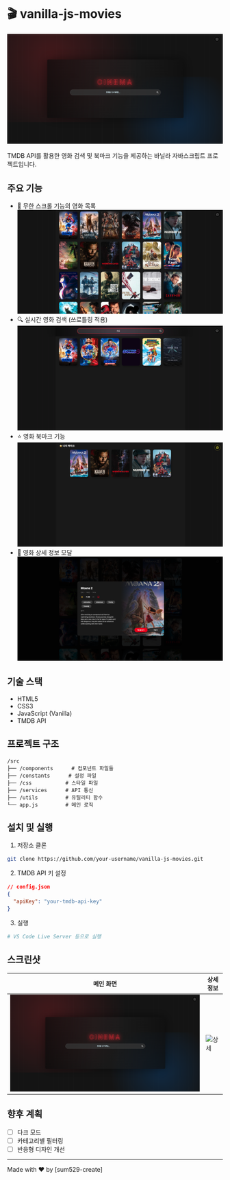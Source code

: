 # 🎬 vanilla-js-movies

![프로젝트 메인 화면](./src/images/screenshot-main.png)

TMDB API를 활용한 영화 검색 및 북마크 기능을 제공하는 바닐라 자바스크립트 프로젝트입니다.

## 주요 기능

- 💫 무한 스크롤 기능의 영화 목록
  ![프로젝트 메인 화면](./src/images/screenshot-list.png)
- 🔍 실시간 영화 검색 (쓰로틀링 적용)
  ![프로젝트 메인 화면](./src/images/screenshot-search.png)
- ⭐ 영화 북마크 기능
  ![프로젝트 메인 화면](./src/images/screenshot-bookmark.png)
- 🎯 영화 상세 정보 모달
  ![프로젝트 메인 화면](./src/images/screenshot-detail.png)

## 기술 스택

- HTML5
- CSS3
- JavaScript (Vanilla)
- TMDB API

## 프로젝트 구조

```
/src
├── /components      # 컴포넌트 파일들
├── /constants      # 설정 파일
├── /css           # 스타일 파일
├── /services      # API 통신
├── /utils         # 유틸리티 함수
└── app.js         # 메인 로직
```

## 설치 및 실행

1. 저장소 클론

```bash
git clone https://github.com/your-username/vanilla-js-movies.git
```

2. TMDB API 키 설정

```json
// config.json
{
  "apiKey": "your-tmdb-api-key"
}
```

3. 실행

```bash
# VS Code Live Server 등으로 실행
```

## 스크린샷

| 메인 화면                                 | 상세 정보                                  |
| ----------------------------------------- | ------------------------------------------ |
| ![메인](./src/images/screenshot-main.png) | ![상세](./src/images/screenshot-about.png) |

## 향후 계획

- [ ] 다크 모드
- [ ] 카테고리별 필터링
- [ ] 반응형 디자인 개선

---

Made with ❤️ by [sum529-create]

